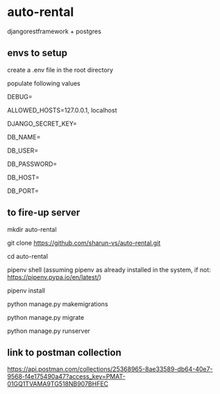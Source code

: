 # auto-rental

djangorestframework + postgres

## envs to setup

create a .env file in the root directory

populate following values

DEBUG=

ALLOWED_HOSTS=127.0.0.1, localhost

DJANGO_SECRET_KEY=

DB_NAME=

DB_USER=

DB_PASSWORD=

DB_HOST=

DB_PORT=

## to fire-up server

mkdir auto-rental

git clone https://github.com/sharun-vs/auto-rental.git

cd auto-rental

pipenv shell (assuming pipenv as already installed in the system, if not: https://pipenv.pypa.io/en/latest/)

pipenv install

python manage.py makemigrations

python manage.py migrate

python manage.py runserver

## link to postman collection

https://api.postman.com/collections/25368965-8ae33589-db64-40e7-9568-f4e175490a47?access_key=PMAT-01GQ1TVAMA9TG518NB907BHFEC
